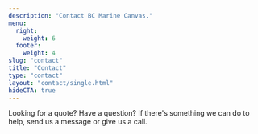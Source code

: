 ```yaml
---
description: "Contact BC Marine Canvas."
menu:
  right:
    weight: 6
  footer:
    weight: 4
slug: "contact"
title: "Contact"
type: "contact"
layout: "contact/single.html"
hideCTA: true
---
```


Looking for a quote? Have a question? If there's something we can do to help,
send us a message or give us a call.
